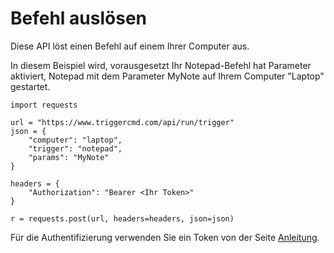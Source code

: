 # Befehl auslösen

Diese API löst einen Befehl auf einem Ihrer Computer aus.

In diesem Beispiel wird, vorausgesetzt Ihr Notepad-Befehl hat Parameter aktiviert, Notepad mit dem Parameter MyNote auf Ihrem Computer "Laptop" gestartet.

```
import requests

url = "https://www.triggercmd.com/api/run/trigger"
json = {
    "computer": "laptop",
    "trigger": "notepad",
    "params": "MyNote"
}

headers = {
    "Authorization": "Bearer <Ihr Token>"
}

r = requests.post(url, headers=headers, json=json)
```

Für die Authentifizierung verwenden Sie ein Token von der Seite [Anleitung](https://www.triggercmd.com/user/computer/create).
